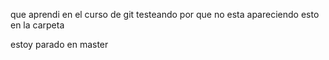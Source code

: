 que aprendi en el curso de git 
testeando por que no esta apareciendo esto en la carpeta 


estoy parado en master